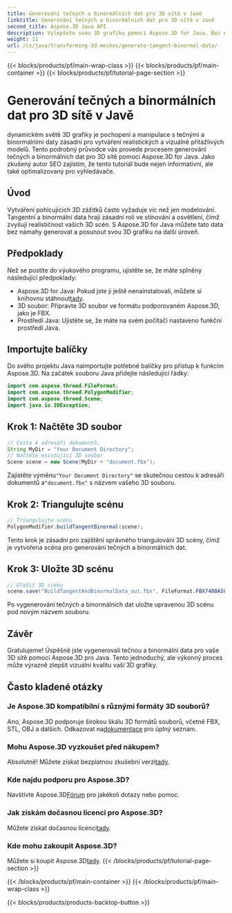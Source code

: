 ```yaml
---
title: Generování tečných a binormálních dat pro 3D sítě v Javě
linktitle: Generování tečných a binormálních dat pro 3D sítě v Javě
second_title: Aspose.3D Java API
description: Vylepšete svou 3D grafiku pomocí Aspose.3D for Java. Bez námahy generujte tečnou a binormální data. Vyzkoušejte bezplatnou zkušební verzi nyní!
weight: 11
url: /cs/java/transforming-3d-meshes/generate-tangent-binormal-data/
---
```


{{< blocks/products/pf/main-wrap-class >}}
{{< blocks/products/pf/main-container >}}
{{< blocks/products/pf/tutorial-page-section >}}

# Generování tečných a binormálních dat pro 3D sítě v Javě

dynamickém světě 3D grafiky je pochopení a manipulace s tečnými a binormálními daty zásadní pro vytváření realistických a vizuálně přitažlivých modelů. Tento podrobný průvodce vás provede procesem generování tečných a binormálních dat pro 3D sítě pomocí Aspose.3D for Java. Jako zkušený autor SEO zajistím, že tento tutoriál bude nejen informativní, ale také optimalizovaný pro vyhledávače.
## Úvod
Vytváření pohlcujících 3D zážitků často vyžaduje víc než jen modelování. Tangentní a binormální data hrají zásadní roli ve stínování a osvětlení, čímž zvyšují realističnost vašich 3D scén. S Aspose.3D for Java můžete tato data bez námahy generovat a posunout svou 3D grafiku na další úroveň.
## Předpoklady
Než se pustíte do výukového programu, ujistěte se, že máte splněny následující předpoklady:
-  Aspose.3D for Java: Pokud jste ji ještě nenainstalovali, můžete si knihovnu stáhnout[tady](https://releases.aspose.com/3d/java/).
- 3D soubor: Připravte 3D soubor ve formátu podporovaném Aspose.3D, jako je FBX.
- Prostředí Java: Ujistěte se, že máte na svém počítači nastaveno funkční prostředí Java.
## Importujte balíčky
Do svého projektu Java naimportujte potřebné balíčky pro přístup k funkcím Aspose.3D. Na začátek souboru Java přidejte následující řádky:
```java
import com.aspose.threed.FileFormat;
import com.aspose.threed.PolygonModifier;
import com.aspose.threed.Scene;
import java.io.IOException;
```
## Krok 1: Načtěte 3D soubor
```java
// Cesta k adresáři dokumentů.
String MyDir = "Your Document Directory";
// Načtěte existující 3D soubor
Scene scene = new Scene(MyDir + "document.fbx");
```
 Zajistěte výměnu`"Your Document Directory"` se skutečnou cestou k adresáři dokumentů a`"document.fbx"` s názvem vašeho 3D souboru.
## Krok 2: Triangulujte scénu
```java
// Triangulujte scénu
PolygonModifier.buildTangentBinormal(scene);
```
Tento krok je zásadní pro zajištění správného triangulování 3D scény, čímž je vytvořena scéna pro generování tečných a binormálních dat.
## Krok 3: Uložte 3D scénu
```java
// Uložit 3D scénu
scene.save("BuildTangentAndBinormalData_out.fbx", FileFormat.FBX7400ASCII);
```
Po vygenerování tečných a binormálních dat uložte upravenou 3D scénu pod novým názvem souboru.
## Závěr
Gratulujeme! Úspěšně jste vygenerovali tečnou a binormální data pro vaše 3D sítě pomocí Aspose.3D pro Java. Tento jednoduchý, ale výkonný proces může výrazně zlepšit vizuální kvalitu vaší 3D grafiky.
## Často kladené otázky
### Je Aspose.3D kompatibilní s různými formáty 3D souborů?
 Ano, Aspose.3D podporuje širokou škálu 3D formátů souborů, včetně FBX, STL, OBJ a dalších. Odkazovat na[dokumentace](https://reference.aspose.com/3d/java/) pro úplný seznam.
### Mohu Aspose.3D vyzkoušet před nákupem?
 Absolutně! Můžete získat bezplatnou zkušební verzi[tady](https://releases.aspose.com/).
### Kde najdu podporu pro Aspose.3D?
 Navštivte Aspose.3D[Fórum](https://forum.aspose.com/c/3d/18) pro jakékoli dotazy nebo pomoc.
### Jak získám dočasnou licenci pro Aspose.3D?
 Můžete získat dočasnou licenci[tady](https://purchase.aspose.com/temporary-license/).
### Kde mohu zakoupit Aspose.3D?
 Můžete si koupit Aspose.3D[tady](https://purchase.aspose.com/buy).
{{< /blocks/products/pf/tutorial-page-section >}}

{{< /blocks/products/pf/main-container >}}
{{< /blocks/products/pf/main-wrap-class >}}

{{< blocks/products/products-backtop-button >}}
